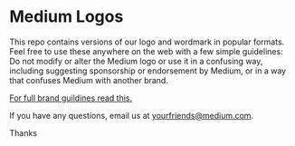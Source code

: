# Medium Logos

This repo contains versions of our logo and wordmark in popular formats. Feel free to
use these anywhere on the web with a few simple guidelines: Do not modify or alter the
Medium logo or use it in a confusing way, including suggesting sponsorship or endorsement
by Medium, or in a way that confuses Medium with another brand.

[For full brand guildines read this.](https://medium.com/policy/logos-and-brand-guidelines-f1a01a733592)

If you have any questions, email us at yourfriends@medium.com.

Thanks
